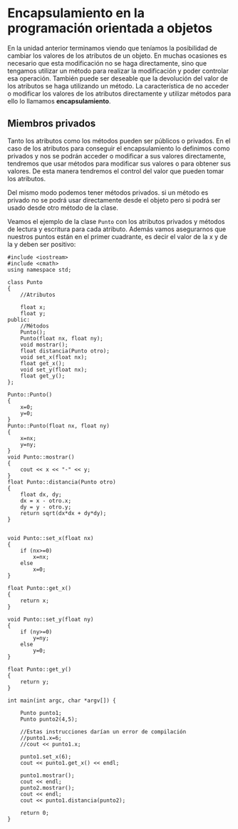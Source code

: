 # Encapsulamiento en la programación orientada a objetos

En la unidad anterior terminamos viendo que teníamos la posibilidad de cambiar los valores de los atributos de un objeto. En muchas ocasiones es necesario que esta modificación no se haga directamente, sino que tengamos utilizar un método para realizar la modificación y poder controlar esa operación. También puede ser deseable que la devolución del valor de los atributos se haga utilizando un método. La característica de no acceder o modificar  los valores de los atributos directamente y utilizar métodos para ello lo llamamos **encapsulamiento**.

## Miembros privados

Tanto los atributos como los métodos pueden ser públicos o privados. En el caso de los atributos para conseguir el encapsulamiento lo definimos como privados y nos se podrán acceder o modificar a sus valores directamente, tendremos que usar métodos para modificar sus valores o para obtener sus valores. De esta manera tendremos el control del valor que pueden tomar los atributos.

Del mismo modo podemos tener métodos privados. si un método es privado no se podrá usar directamente desde el objeto pero si podrá ser usado desde otro método de la clase.

Veamos el ejemplo de la clase `Punto` con los atributos privados y métodos de lectura y escritura para cada atributo. Además vamos asegurarnos que nuestros puntos están en el primer cuadrante, es decir el valor de la x y de la y deben ser positivo:

    #include <iostream>
    #include <cmath>
    using namespace std;
    
    class Punto
    {
    	//Atributos
    
    	float x;
    	float y;
    public:	
    	//Métodos
    	Punto();
    	Punto(float nx, float ny);
    	void mostrar();
    	float distancia(Punto otro);
    	void set_x(float nx);
    	float get_x();
    	void set_y(float nx);
    	float get_y();
    };	
    
    Punto::Punto()
    {
    	x=0;
    	y=0;
    }
    Punto::Punto(float nx, float ny)
    {
    	x=nx;
    	y=ny;
    }
    void Punto::mostrar()
    {
    	cout << x << "-" << y;
    }
    float Punto::distancia(Punto otro)
    {
    	float dx, dy;
    	dx = x - otro.x;
    	dy = y - otro.y;
    	return sqrt(dx*dx + dy*dy);
    }
    
    
    void Punto::set_x(float nx)
    {
    	if (nx>=0)
    		x=nx;
    	else
    		x=0;
    }
    
    float Punto::get_x()
    {
    	return x;
    }
    
    void Punto::set_y(float ny)
    {
    	if (ny>=0)
    		y=ny;
    	else
    		y=0;
    }
    
    float Punto::get_y()
    {
    	return y;
    }
    
    int main(int argc, char *argv[]) {
    
    	Punto punto1;
    	Punto punto2(4,5);
    
    	//Estas instrucciones darían un error de compilación
    	//punto1.x=6;
    	//cout << punto1.x;
    
    	punto1.set_x(6);
    	cout << punto1.get_x() << endl;
    
    	punto1.mostrar();
    	cout << endl;
    	punto2.mostrar();
    	cout << endl;
    	cout << punto1.distancia(punto2);
    
    	return 0;
    }


